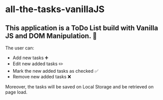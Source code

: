 # all-the-tasks-vanillaJS

## This application is a ToDo List build with Vanilla JS and DOM Manipulation. :calendar:

The user can:
- Add new tasks :heavy_plus_sign:
- Edit new added tasks :pencil2:
- Mark the new added tasks as checked :white_check_mark:
- Remove new added tasks :x:

Moreover, the tasks will be saved on Local Storage and be retrieved on page load.


